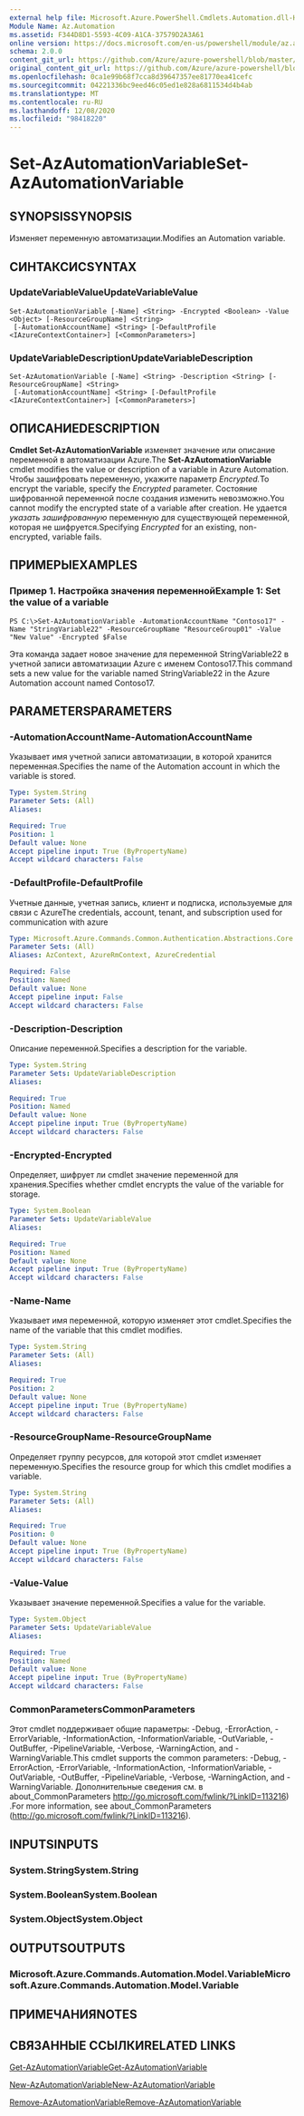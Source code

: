 ```yaml
---
external help file: Microsoft.Azure.PowerShell.Cmdlets.Automation.dll-Help.xml
Module Name: Az.Automation
ms.assetid: F344D8D1-5593-4C09-A1CA-37579D2A3A61
online version: https://docs.microsoft.com/en-us/powershell/module/az.automation/set-azautomationvariable
schema: 2.0.0
content_git_url: https://github.com/Azure/azure-powershell/blob/master/src/Automation/Automation/help/Set-AzAutomationVariable.md
original_content_git_url: https://github.com/Azure/azure-powershell/blob/master/src/Automation/Automation/help/Set-AzAutomationVariable.md
ms.openlocfilehash: 0ca1e99b68f7cca8d39647357ee81770ea41cefc
ms.sourcegitcommit: 04221336bc9eed46c05ed1e828a6811534d4b4ab
ms.translationtype: MT
ms.contentlocale: ru-RU
ms.lasthandoff: 12/08/2020
ms.locfileid: "98418220"
---
```

# <span data-ttu-id="e2e81-101">Set-AzAutomationVariable</span><span class="sxs-lookup"><span data-stu-id="e2e81-101">Set-AzAutomationVariable</span></span>

## <span data-ttu-id="e2e81-102">SYNOPSIS</span><span class="sxs-lookup"><span data-stu-id="e2e81-102">SYNOPSIS</span></span>
<span data-ttu-id="e2e81-103">Изменяет переменную автоматизации.</span><span class="sxs-lookup"><span data-stu-id="e2e81-103">Modifies an Automation variable.</span></span>

## <span data-ttu-id="e2e81-104">СИНТАКСИС</span><span class="sxs-lookup"><span data-stu-id="e2e81-104">SYNTAX</span></span>

### <span data-ttu-id="e2e81-105">UpdateVariableValue</span><span class="sxs-lookup"><span data-stu-id="e2e81-105">UpdateVariableValue</span></span>
```
Set-AzAutomationVariable [-Name] <String> -Encrypted <Boolean> -Value <Object> [-ResourceGroupName] <String>
 [-AutomationAccountName] <String> [-DefaultProfile <IAzureContextContainer>] [<CommonParameters>]
```

### <span data-ttu-id="e2e81-106">UpdateVariableDescription</span><span class="sxs-lookup"><span data-stu-id="e2e81-106">UpdateVariableDescription</span></span>
```
Set-AzAutomationVariable [-Name] <String> -Description <String> [-ResourceGroupName] <String>
 [-AutomationAccountName] <String> [-DefaultProfile <IAzureContextContainer>] [<CommonParameters>]
```

## <span data-ttu-id="e2e81-107">ОПИСАНИЕ</span><span class="sxs-lookup"><span data-stu-id="e2e81-107">DESCRIPTION</span></span>
<span data-ttu-id="e2e81-108">**Cmdlet Set-AzAutomationVariable** изменяет значение или описание переменной в автоматизации Azure.</span><span class="sxs-lookup"><span data-stu-id="e2e81-108">The **Set-AzAutomationVariable** cmdlet modifies the value or description of a variable in Azure Automation.</span></span>
<span data-ttu-id="e2e81-109">Чтобы зашифровать переменную, укажите параметр *Encrypted.*</span><span class="sxs-lookup"><span data-stu-id="e2e81-109">To encrypt the variable, specify the *Encrypted* parameter.</span></span>
<span data-ttu-id="e2e81-110">Состояние шифрованной переменной после создания изменить невозможно.</span><span class="sxs-lookup"><span data-stu-id="e2e81-110">You cannot modify the encrypted state of a variable after creation.</span></span>
<span data-ttu-id="e2e81-111">Не удается *указать зашифрованную* переменную для существующей переменной, которая не шифруется.</span><span class="sxs-lookup"><span data-stu-id="e2e81-111">Specifying *Encrypted* for an existing, non-encrypted, variable fails.</span></span>

## <span data-ttu-id="e2e81-112">ПРИМЕРЫ</span><span class="sxs-lookup"><span data-stu-id="e2e81-112">EXAMPLES</span></span>

### <span data-ttu-id="e2e81-113">Пример 1. Настройка значения переменной</span><span class="sxs-lookup"><span data-stu-id="e2e81-113">Example 1: Set the value of a variable</span></span>
```
PS C:\>Set-AzAutomationVariable -AutomationAccountName "Contoso17" -Name "StringVariable22" -ResourceGroupName "ResourceGroup01" -Value "New Value" -Encrypted $False
```

<span data-ttu-id="e2e81-114">Эта команда задает новое значение для переменной StringVariable22 в учетной записи автоматизации Azure с именем Contoso17.</span><span class="sxs-lookup"><span data-stu-id="e2e81-114">This command sets a new value for the variable named StringVariable22 in the Azure Automation account named Contoso17.</span></span>

## <span data-ttu-id="e2e81-115">PARAMETERS</span><span class="sxs-lookup"><span data-stu-id="e2e81-115">PARAMETERS</span></span>

### <span data-ttu-id="e2e81-116">-AutomationAccountName</span><span class="sxs-lookup"><span data-stu-id="e2e81-116">-AutomationAccountName</span></span>
<span data-ttu-id="e2e81-117">Указывает имя учетной записи автоматизации, в которой хранится переменная.</span><span class="sxs-lookup"><span data-stu-id="e2e81-117">Specifies the name of the Automation account in which the variable is stored.</span></span>

```yaml
Type: System.String
Parameter Sets: (All)
Aliases:

Required: True
Position: 1
Default value: None
Accept pipeline input: True (ByPropertyName)
Accept wildcard characters: False
```

### <span data-ttu-id="e2e81-118">-DefaultProfile</span><span class="sxs-lookup"><span data-stu-id="e2e81-118">-DefaultProfile</span></span>
<span data-ttu-id="e2e81-119">Учетные данные, учетная запись, клиент и подписка, используемые для связи с Azure</span><span class="sxs-lookup"><span data-stu-id="e2e81-119">The credentials, account, tenant, and subscription used for communication with azure</span></span>

```yaml
Type: Microsoft.Azure.Commands.Common.Authentication.Abstractions.Core.IAzureContextContainer
Parameter Sets: (All)
Aliases: AzContext, AzureRmContext, AzureCredential

Required: False
Position: Named
Default value: None
Accept pipeline input: False
Accept wildcard characters: False
```

### <span data-ttu-id="e2e81-120">-Description</span><span class="sxs-lookup"><span data-stu-id="e2e81-120">-Description</span></span>
<span data-ttu-id="e2e81-121">Описание переменной.</span><span class="sxs-lookup"><span data-stu-id="e2e81-121">Specifies a description for the variable.</span></span>

```yaml
Type: System.String
Parameter Sets: UpdateVariableDescription
Aliases:

Required: True
Position: Named
Default value: None
Accept pipeline input: True (ByPropertyName)
Accept wildcard characters: False
```

### <span data-ttu-id="e2e81-122">-Encrypted</span><span class="sxs-lookup"><span data-stu-id="e2e81-122">-Encrypted</span></span>
<span data-ttu-id="e2e81-123">Определяет, шифрует ли cmdlet значение переменной для хранения.</span><span class="sxs-lookup"><span data-stu-id="e2e81-123">Specifies whether cmdlet encrypts the value of the variable for storage.</span></span>

```yaml
Type: System.Boolean
Parameter Sets: UpdateVariableValue
Aliases:

Required: True
Position: Named
Default value: None
Accept pipeline input: True (ByPropertyName)
Accept wildcard characters: False
```

### <span data-ttu-id="e2e81-124">-Name</span><span class="sxs-lookup"><span data-stu-id="e2e81-124">-Name</span></span>
<span data-ttu-id="e2e81-125">Указывает имя переменной, которую изменяет этот cmdlet.</span><span class="sxs-lookup"><span data-stu-id="e2e81-125">Specifies the name of the variable that this cmdlet modifies.</span></span>

```yaml
Type: System.String
Parameter Sets: (All)
Aliases:

Required: True
Position: 2
Default value: None
Accept pipeline input: True (ByPropertyName)
Accept wildcard characters: False
```

### <span data-ttu-id="e2e81-126">-ResourceGroupName</span><span class="sxs-lookup"><span data-stu-id="e2e81-126">-ResourceGroupName</span></span>
<span data-ttu-id="e2e81-127">Определяет группу ресурсов, для которой этот cmdlet изменяет переменную.</span><span class="sxs-lookup"><span data-stu-id="e2e81-127">Specifies the resource group for which this cmdlet modifies a variable.</span></span>

```yaml
Type: System.String
Parameter Sets: (All)
Aliases:

Required: True
Position: 0
Default value: None
Accept pipeline input: True (ByPropertyName)
Accept wildcard characters: False
```

### <span data-ttu-id="e2e81-128">-Value</span><span class="sxs-lookup"><span data-stu-id="e2e81-128">-Value</span></span>
<span data-ttu-id="e2e81-129">Указывает значение переменной.</span><span class="sxs-lookup"><span data-stu-id="e2e81-129">Specifies a value for the variable.</span></span>

```yaml
Type: System.Object
Parameter Sets: UpdateVariableValue
Aliases:

Required: True
Position: Named
Default value: None
Accept pipeline input: True (ByPropertyName)
Accept wildcard characters: False
```

### <span data-ttu-id="e2e81-130">CommonParameters</span><span class="sxs-lookup"><span data-stu-id="e2e81-130">CommonParameters</span></span>
<span data-ttu-id="e2e81-131">Этот cmdlet поддерживает общие параметры: -Debug, -ErrorAction, -ErrorVariable, -InformationAction, -InformationVariable, -OutVariable, -OutBuffer, -PipelineVariable, -Verbose, -WarningAction, and -WarningVariable.</span><span class="sxs-lookup"><span data-stu-id="e2e81-131">This cmdlet supports the common parameters: -Debug, -ErrorAction, -ErrorVariable, -InformationAction, -InformationVariable, -OutVariable, -OutBuffer, -PipelineVariable, -Verbose, -WarningAction, and -WarningVariable.</span></span> <span data-ttu-id="e2e81-132">Дополнительные сведения см. в about_CommonParameters http://go.microsoft.com/fwlink/?LinkID=113216) .</span><span class="sxs-lookup"><span data-stu-id="e2e81-132">For more information, see about_CommonParameters (http://go.microsoft.com/fwlink/?LinkID=113216).</span></span>

## <span data-ttu-id="e2e81-133">INPUTS</span><span class="sxs-lookup"><span data-stu-id="e2e81-133">INPUTS</span></span>

### <span data-ttu-id="e2e81-134">System.String</span><span class="sxs-lookup"><span data-stu-id="e2e81-134">System.String</span></span>

### <span data-ttu-id="e2e81-135">System.Boolean</span><span class="sxs-lookup"><span data-stu-id="e2e81-135">System.Boolean</span></span>

### <span data-ttu-id="e2e81-136">System.Object</span><span class="sxs-lookup"><span data-stu-id="e2e81-136">System.Object</span></span>

## <span data-ttu-id="e2e81-137">OUTPUTS</span><span class="sxs-lookup"><span data-stu-id="e2e81-137">OUTPUTS</span></span>

### <span data-ttu-id="e2e81-138">Microsoft.Azure.Commands.Automation.Model.Variable</span><span class="sxs-lookup"><span data-stu-id="e2e81-138">Microsoft.Azure.Commands.Automation.Model.Variable</span></span>

## <span data-ttu-id="e2e81-139">ПРИМЕЧАНИЯ</span><span class="sxs-lookup"><span data-stu-id="e2e81-139">NOTES</span></span>

## <span data-ttu-id="e2e81-140">СВЯЗАННЫЕ ССЫЛКИ</span><span class="sxs-lookup"><span data-stu-id="e2e81-140">RELATED LINKS</span></span>

[<span data-ttu-id="e2e81-141">Get-AzAutomationVariable</span><span class="sxs-lookup"><span data-stu-id="e2e81-141">Get-AzAutomationVariable</span></span>](./Get-AzAutomationVariable.md)

[<span data-ttu-id="e2e81-142">New-AzAutomationVariable</span><span class="sxs-lookup"><span data-stu-id="e2e81-142">New-AzAutomationVariable</span></span>](./New-AzAutomationVariable.md)

[<span data-ttu-id="e2e81-143">Remove-AzAutomationVariable</span><span class="sxs-lookup"><span data-stu-id="e2e81-143">Remove-AzAutomationVariable</span></span>](./Remove-AzAutomationVariable.md)


